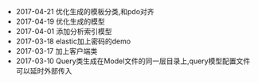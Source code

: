 * 2017-04-21 优化生成的模板分类,和pdo对齐
* 2017-04-19 优化生成的模型
* 2017-04-01 添加分析索引模型
* 2017-03-18 elastic加上密码的demo
* 2017-03-17 加上客户端类
* 2017-03-10 Query类生成在Model文件的同一层目录上,query模型配置文件可以延时外部传入
